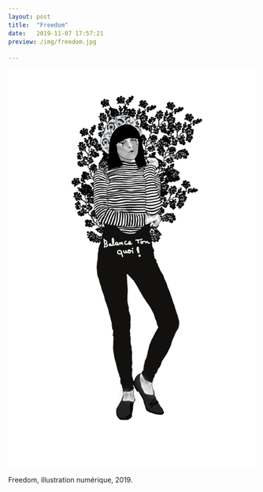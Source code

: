 ```yaml
---
layout: post
title:  "Freedom"
date:   2019-11-07 17:57:21
preview: /img/freedom.jpg

---
```


![Picture 1](/img/BalanceTonQuoi.jpg) 


Freedom, illustration numérique, 2019.

